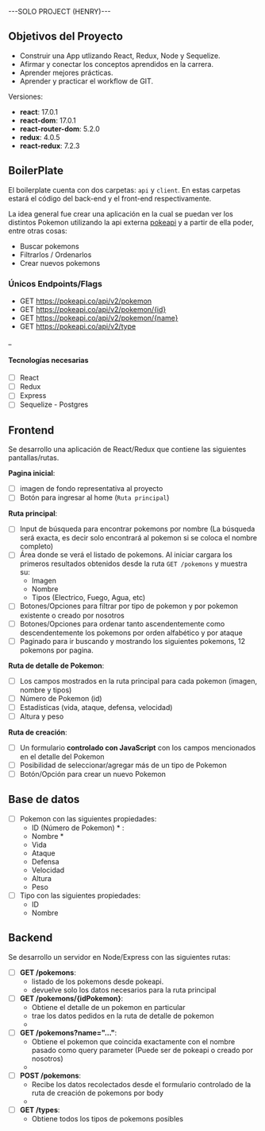 ---SOLO PROJECT (HENRY)---

## Objetivos del Proyecto

- Construir una App utlizando React, Redux, Node y Sequelize.
- Afirmar y conectar los conceptos aprendidos en la carrera.
- Aprender mejores prácticas.
- Aprender y practicar el workflow de GIT.

Versiones:

- **react**: 17.0.1
- **react-dom**: 17.0.1
- **react-router-dom**: 5.2.0
- **redux**: 4.0.5
- **react-redux**: 7.2.3

## BoilerPlate

El boilerplate cuenta con dos carpetas: `api` y `client`. En estas carpetas estará el código del back-end y el front-end respectivamente.

La idea general fue crear una aplicación en la cual se puedan ver los distintos Pokemon utilizando la api externa [pokeapi](https://pokeapi.co/) y a partir de ella poder, entre otras cosas:

- Buscar pokemons
- Filtrarlos / Ordenarlos
- Crear nuevos pokemons

### Únicos Endpoints/Flags

- GET <https://pokeapi.co/api/v2/pokemon>
- GET <https://pokeapi.co/api/v2/pokemon/{id}>
- GET <https://pokeapi.co/api/v2/pokemon/{name}>
- GET <https://pokeapi.co/api/v2/type>

\_

#### Tecnologías necesarias

- [ ] React
- [ ] Redux
- [ ] Express
- [ ] Sequelize - Postgres

## Frontend

Se desarrollo una aplicación de React/Redux que contiene las siguientes pantallas/rutas.

**Pagina inicial**:

- [ ] imagen de fondo representativa al proyecto
- [ ] Botón para ingresar al home (`Ruta principal`)

**Ruta principal**:

- [ ] Input de búsqueda para encontrar pokemons por nombre (La búsqueda será exacta, es decir solo encontrará al pokemon si se coloca el nombre completo)
- [ ] Área donde se verá el listado de pokemons. Al iniciar cargara los primeros resultados obtenidos desde la ruta `GET /pokemons` y muestra su:
  - Imagen
  - Nombre
  - Tipos (Electrico, Fuego, Agua, etc)
- [ ] Botones/Opciones para filtrar por tipo de pokemon y por pokemon existente o creado por nosotros
- [ ] Botones/Opciones para ordenar tanto ascendentemente como descendentemente los pokemons por orden alfabético y por ataque
- [ ] Paginado para ir buscando y mostrando los siguientes pokemons, 12 pokemons por pagina.

**Ruta de detalle de Pokemon**:

- [ ] Los campos mostrados en la ruta principal para cada pokemon (imagen, nombre y tipos)
- [ ] Número de Pokemon (id)
- [ ] Estadísticas (vida, ataque, defensa, velocidad)
- [ ] Altura y peso

**Ruta de creación**:

- [ ] Un formulario **controlado con JavaScript** con los campos mencionados en el detalle del Pokemon
- [ ] Posibilidad de seleccionar/agregar más de un tipo de Pokemon
- [ ] Botón/Opción para crear un nuevo Pokemon

## Base de datos

- [ ] Pokemon con las siguientes propiedades:
  - ID (Número de Pokemon) \* :
  - Nombre \*
  - Vida
  - Ataque
  - Defensa
  - Velocidad
  - Altura
  - Peso
- [ ] Tipo con las siguientes propiedades:
  - ID
  - Nombre

## Backend

Se desarrollo un servidor en Node/Express con las siguientes rutas:

- [ ] **GET /pokemons**:
  - listado de los pokemons desde pokeapi.
  - devuelve solo los datos necesarios para la ruta principal
- [ ] **GET /pokemons/{idPokemon}**:
  - Obtiene el detalle de un pokemon en particular
  - trae los datos pedidos en la ruta de detalle de pokemon
  -
- [ ] **GET /pokemons?name="..."**:
  - Obtiene el pokemon que coincida exactamente con el nombre pasado como query parameter (Puede ser de pokeapi o creado por nosotros)
  -
- [ ] **POST /pokemons**:
  - Recibe los datos recolectados desde el formulario controlado de la ruta de creación de pokemons por body
  -
- [ ] **GET /types**:
  - Obtiene todos los tipos de pokemons posibles
